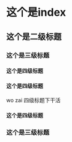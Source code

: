 # 这个是index


##  这个是二级标题

### 这个是三级标题


#### 这个是四级标题

#### 这个是四级标题

wo zai 四级标题下干活
#### 这个是四级标题

### 这个是三级标题